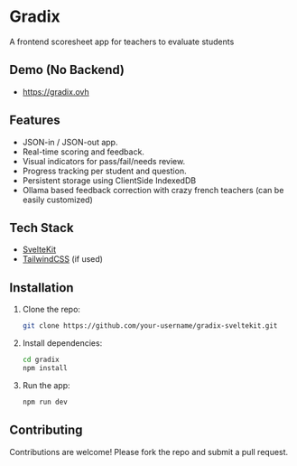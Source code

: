 # Gradix

A frontend scoresheet app for teachers to evaluate students

## Demo (No Backend)

- https://gradix.ovh

## Features

- JSON-in / JSON-out app.
- Real-time scoring and feedback.
- Visual indicators for pass/fail/needs review.
- Progress tracking per student and question.
- Persistent storage using ClientSide IndexedDB
- Ollama based feedback correction with crazy french teachers (can be easily customized)

## Tech Stack

- [SvelteKit](https://kit.svelte.dev/)
- [TailwindCSS](https://tailwindcss.com/) (if used)

## Installation

1. Clone the repo:

   ```bash
   git clone https://github.com/your-username/gradix-sveltekit.git
   ```

2. Install dependencies:

   ```bash
   cd gradix
   npm install
   ```

3. Run the app:
   ```bash
   npm run dev
   ```

## Contributing

Contributions are welcome! Please fork the repo and submit a pull request.
